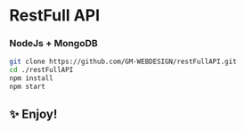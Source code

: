 # RestFull API

### NodeJs + MongoDB

```bash
git clone https://github.com/GM-WEBDESIGN/restFullAPI.git
cd ./restFullAPI
npm install
npm start
```

## :sparkles: Enjoy!

